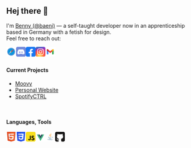 ## Hej there 👋
I'm [Benny (@baeni)][websitepersonal] — a self-taught developer now in an apprenticeship based in Germany with a fetish for design.<br />
Feel free to reach out:

[<img align="left" alt="Personal Website" width="26px" src="https://github.com/edent/SuperTinyIcons/blob/master/images/svg/safari.svg" />][websitepersonal]
[<img align="left" alt="Discord" width="26px" src="https://github.com/edent/SuperTinyIcons/blob/master/images/svg/discord.svg" />][discord]
[<img align="left" alt="Facebook" width="26px" src="https://github.com/edent/SuperTinyIcons/blob/master/images/svg/facebook.svg" />][facebook]
[<img align="left" alt="Instagram" width="26px" src="https://github.com/edent/SuperTinyIcons/blob/master/images/svg/instagram.svg" />][instagram]
[<img align="left" alt="Mail" width="26px" src="https://github.com/edent/SuperTinyIcons/blob/master/images/svg/gmail.svg" />][mail]

<br />
<br />

#### Current Projects

- [Moovy][websitemoovy]
- [Personal Website][websitepersonal]
- [SpotifyCTRL][spotify-ctrl]

<br />

#### Languages, Tools

[<img align="left" alt="HTML" width="26px" src="https://github.com/edent/SuperTinyIcons/blob/master/images/svg/html5.svg" />][wikipediahtml]
[<img align="left" alt="CSS" width="26px" src="https://github.com/edent/SuperTinyIcons/blob/master/images/svg/css3.svg" />][wikipediacss]
[<img align="left" alt="JS" width="26px" src="https://github.com/edent/SuperTinyIcons/blob/master/images/svg/javascript.svg" />][wikipediajs]
[<img align="left" alt="Vue" width="26px" src="https://github.com/edent/SuperTinyIcons/blob/master/images/svg/vue.svg" />][wikipediavue]
[<img align="left" alt="Java" width="26px" src="https://github.com/edent/SuperTinyIcons/blob/master/images/svg/java.svg" />][wikipediajava]
[<img align="left" alt="GitHub" width="26px" src="https://github.com/edent/SuperTinyIcons/blob/master/images/svg/github.svg" />][wikipediagithub]

[websitepersonal]: https://baeni.de
[websitemoovy]: https://moovy.baeni.de
[spotify-ctrl]: https://github.com/baeni/spotify-ctrl

[discord]: https://discord.com/invite/AJr2d8Z
[facebook]: https://www.facebook.com/benjamin.saalfeld.1
[instagram]: https://instagram.com/benny.sfd
[mail]: mailto:baeni.saa@gmail.com

[wikipediahtml]: https://en.wikipedia.org/wiki/HTML
[wikipediacss]: https://en.wikipedia.org/wiki/CSS
[wikipediajs]: https://en.wikipedia.org/wiki/JavaScript
[wikipediavue]: https://en.wikipedia.org/wiki/Vue.js
[wikipediajava]: https://en.wikipedia.org/wiki/Java_(programming_language)
[wikipediagithub]: https://en.wikipedia.org/wiki/GitHub
